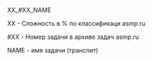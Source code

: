 ﻿XX_#XX_NAME

ХХ - Сложность в % по классификаци asmp.ru

\#XX - Номер задачи в архиве задач asmp.ru

NAME - имя задачи (транслит)